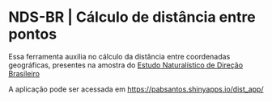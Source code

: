 # NDS-BR | Cálculo de distância entre pontos

Essa ferramenta auxilia no cálculo da distância entre coordenadas geográficas, presentes na amostra do [Estudo Naturalístico de Direção Brasileiro](http://www.tecnologia.ufpr.br/portal/ceppur/estudo-naturalistico-de-direcao-brasileiro/)

A aplicação pode ser acessada em https://pabsantos.shinyapps.io/dist_app/
